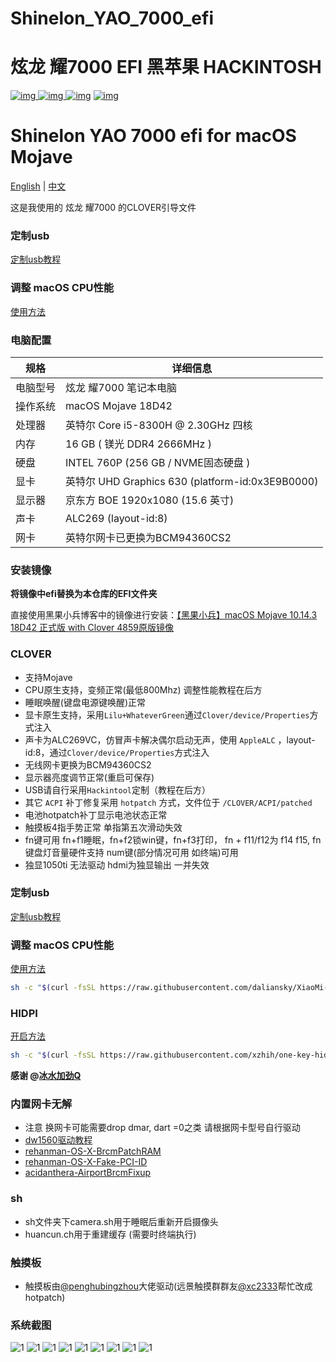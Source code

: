 # Shinelon_YAO_7000_efi 

# 炫龙 耀7000 EFI 黑苹果 HACKINTOSH
[![img](https://img.shields.io/github/stars/jinmu333/Shinalon_YAO_7000_efi.svg?logoColor=blue&style=for-the-badge)
![img](https://img.shields.io/github/forks/jinmu333/Shinalon_YAO_7000_efi.svg?logoColor=blue&style=for-the-badge)
![img](https://img.shields.io/github/last-commit/jinmu333/Shinalon_YAO_7000_efi.svg?color=blue&style=for-the-badge)](https://github.com/jinmu333/Shinalon_YAO_7000_efi)
[![img](https://img.shields.io/badge/link-996.icu-red.svg?style=for-the-badge)](https://github.com/996icu/996.ICU)

# Shinelon YAO 7000 efi  for macOS Mojave

[English](README_EN.md) | [中文](README.md)

这是我使用的 炫龙 耀7000 的CLOVER引导文件

### 定制usb
[定制usb教程](https://blog.daliansky.net/Intel-FB-Patcher-tutorial-and-insertion-pose.html)

### 调整 macOS CPU性能
[使用方法](https://github.com/daliansky/XiaoMi-Pro/blob/master/one-key-cpufriend/README_CN.md)

### 电脑配置

| 规格     | 详细信息                                                |
| -------- | ----------------------------------------------------- |
| 电脑型号 | 炫龙 耀7000 笔记本电脑                                    |
| 操作系统 | macOS Mojave 18D42                                   |
| 处理器   | 英特尔 Core i5-8300H @ 2.30GHz 四核                   |
| 内存     | 16 GB ( 镁光 DDR4 2666MHz )                           |
| 硬盘     | INTEL 760P (256 GB / NVME固态硬盘 )                       |
| 显卡     | 英特尔 UHD Graphics 630 (platform-id:0x3E9B0000)       |
| 显示器   | 京东方 BOE  1920x1080 (15.6 英寸)                      |
| 声卡     | ALC269 (layout-id:8)                                 |
| 网卡     | 英特尔网卡已更换为BCM94360CS2                     |

### 安装镜像

**将镜像中efi替换为本仓库的EFI文件夹**

直接使用黑果小兵博客中的镜像进行安装：[【黑果小兵】macOS Mojave 10.14.3 18D42 正式版 with Clover 4859原版镜像](https://blog.daliansky.net/macOS-Mojave-10.14.3-18D42-official-version-with-Clover-4859-original-image.html)

### CLOVER

* 支持Mojave
* CPU原生支持，变频正常(最低800Mhz) 调整性能教程在后方
* 睡眠唤醒(键盘电源键唤醒)正常
* 显卡原生支持，采用`Lilu+WhateverGreen`通过`Clover/device/Properties`方式注入
* 声卡为ALC269VC，仿冒声卡解决偶尔启动无声，使用 `AppleALC` ，layout-id:8，通过`Clover/device/Properties`方式注入
* 无线网卡更换为BCM94360CS2
* 显示器亮度调节正常(重启可保存) 
* USB请自行采用`Hackintool`定制（教程在后方）
* 其它 `ACPI` 补丁修复采用 `hotpatch` 方式，文件位于 `/CLOVER/ACPI/patched`
* 电池hotpatch补丁显示电池状态正常
* 触摸板4指手势正常 单指第五次滑动失效
* fn键可用 fn+f1睡眠，fn+f2锁win键，fn+f3打印， fn + f11/f12为 f14 f15, fn键盘灯音量硬件支持  num键(部分情况可用 如终端)可用 
* 独显1050ti 无法驱动 hdmi为独显输出 一并失效

### 定制usb
[定制usb教程](https://blog.daliansky.net/Intel-FB-Patcher-tutorial-and-insertion-pose.html)

### 调整 macOS CPU性能
[使用方法](https://github.com/daliansky/XiaoMi-Pro/blob/master/one-key-cpufriend/README_CN.md)
``` bash
sh -c "$(curl -fsSL https://raw.githubusercontent.com/daliansky/XiaoMi-Pro/master/one-key-cpufriend/one-key-cpufriend_cn.sh)"
```

### HIDPI   
[开启方法](https://github.com/xzhih/one-key-hidpi)
``` bash
sh -c "$(curl -fsSL https://raw.githubusercontent.com/xzhih/one-key-hidpi/master/hidpi.sh)"
```
 **感谢 @[冰水加劲Q](https://github.com/xzhih)**

### 内置网卡无解 
* 注意 换网卡可能需要drop dmar, dart =0之类 请根据网卡型号自行驱动 
* [dw1560驱动教程](https://blog.daliansky.net/Broadcom-BCM94352z-DW1560-drive-new-posture.html) 
* [rehanman-OS-X-BrcmPatchRAM](https://bitbucket.org/RehabMan/os-x-brcmpatchram/downloads/) 
* [rehanman-OS-X-Fake-PCI-ID](https://bitbucket.org/RehabMan/os-x-fake-pci-id/downloads/) 
* [acidanthera-AirportBrcmFixup](https://github.com/acidanthera/AirportBrcmFixup/releases)

### sh
* sh文件夹下camera.sh用于睡眠后重新开启摄像头
* huancun.ch用于重建缓存 (需要时终端执行)

### 触摸板
* 触摸板由[@penghubingzhou](https://github.com/penghubingzhou)大佬驱动(远景触摸群群友[@xc2333](https://github.com/Xc2333)帮忙改成hotpatch)

### 系统截图

![1](pic/1.png)
![1](pic/2.png)
![1](pic/3.png)
![1](pic/4.png)
![1](pic/5.png)
![1](pic/6.png)
![1](pic/7.png)
![1](pic/8.png)
![1](pic/9.png)

